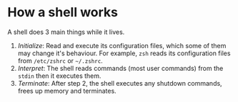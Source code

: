 # How a shell works

A shell does 3 main things while it lives.

1. *Initialize*: Read and execute its configuration files, which some of them
   may change it's behaviour. For example, `zsh` reads its configuration files
   from `/etc/zshrc` or `~/.zshrc`.
2. *Interpret*: The shell reads commands (most user commands) from the `stdin`
   then it executes them.
3. *Terminate*: After step 2, the shell executes any shutdown commands, frees up
   memory and terminates.

